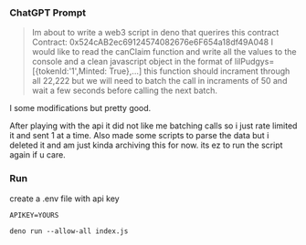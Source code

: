 ### ChatGPT Prompt 
> Im about to write a web3 script in deno that querires this contract
Contract: 0x524cAB2ec69124574082676e6F654a18df49A048
I would like to read the canClaim function and write all the values to the console and a clean javascript object in the format of lilPudgys=[{tokenId:'1',Minted: True},...] this function should incrament through all 22,222 but we will need to batch the call in incraments of 50 and wait a few seconds before calling the next batch.

I some modifications but pretty good.

After playing with the api it did not like me batching calls so i just rate limited it and sent 1 at a time.
Also made some scripts to parse the data but i deleted it and am just kinda archiving this for now. its ez to run the script again if u care.

### Run
create a .env file with api key
```
APIKEY=YOURS
```

```
deno run --allow-all index.js
```
